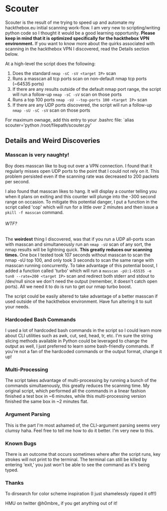 # Scouter

Scouter is the result of me trying to speed up and automate my hackthebox.eu initial scanning work-flow. I am very new to scripting/writing python code so I thought it would be a good learning opportunity. **Please keep in mind that it is optimized specifically for the hackthebox VPN environment.** If you want to know more about the quirks associated with scanning in the hackthebox VPN I discovered, read the Details section below.

At a high-level the script does the following:
1. Does the standard `nmap -sC -sV <target IP>` scan
2. Runs a masscan all tcp ports scan on non-default nmap tcp ports (~64535 ports)
3. If there are any results outside of the default nmap port range, the script will run a follow-up `nmap -sC -sV` scan on those ports
4. Runs a top 100 ports `nmap -sU --top-ports 100 <target IP>` scan
5. If there are any UDP ports discovered, the script will run a follow-up `nmap -sU -sC -sV` scan on those ports

For maximum ownage, add this entry to your .bashrc file: `alias scouter='python /root/filepath/scouter.py'


## Details and Weird Discoveries

### Masscan is very naughty! 
Boy does masscan like to bug out over a VPN connection. I found that it regularly misses open UDP ports to the point that I could not rely on it. This problem persisted even if the scanning rate was decreased to 200 packets per second. 

I also found that masscan likes to hang. It will display a counter telling you when it plans on exiting and this counter will plunge into the -300 second range on occasion. To mitigate this potential danger, I put a function in the script called 'cop' which will run for a little over 2 minutes and then issue a `pkill -f masscan` command.

###### WTF?
The **weirdest** thing I discovered, was that if you run a UDP all-ports scan with masscan and simultaneously run an `nmap -sU` scan of any sort, the nmap results will be lightning quick. **This greatly reduces our scanning times.** One box I tested took 107 seconds without masscan to scan the nmap -sU top 100, and only took 3 seconds to scan the same range with masscan running concurrently. To take advantage of this potential boost, I added a function called 'turbo' which will run a `masscan -pU:1-65535 -e tun0 --rate=200 <target IP>` scan and redirect both stderr and stdout to /dev/null since we don't need the output (remember, it doesn't catch open ports). All we need it to do is run to get our nmap turbo boost.

The script could be easily altered to take advantage of a better masscan if used outside of the hackthebox environment. Have fun altering it to suit your needs.

### Hardcoded Bash Commands
I used a lot of hardcoded bash commands in the script so I could learn more about CLI utilities such as awk, cut, sed, head, tr, etc. I'm sure the string slicing methods available in Python could be leveraged to change the output as well, I just preferred to learn some bash-friendly commands. If you're not a fan of the hardcoded commands or the output format, change it up!

### Multi-Processing
The script takes advantage of multi-processing by running a bunch of the commands simultaenously, this greatly reduces the scanning time. My original script, which performed all the commands in a linear fashion finished a test box in ~6 minutes, while this multi-processing version finished the same box in ~2 minutes flat. 

### Argument Parsing
This is the part I'm most ashamed of, the CLI-argument parsing seems very clumsy haha. Feel free to tell me how to do it better. I'm very new to this. 

### Known Bugs
There is an outcome that occurs sometimes where after the script runs, key strokes will not print to the terminal. The terminal can still be killed by entering 'exit,' you just won't be able to see the command as it's being typed.

### Thanks 
To dirsearch for color scheme inspiration (I just shamelessly ripped it off!) 

HMU on twitter @h0mbre_ if you get anything out of it! 




